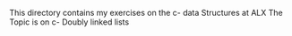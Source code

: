 This directory contains my exercises on the c- data Structures at ALX
The Topic is on c- Doubly linked lists
